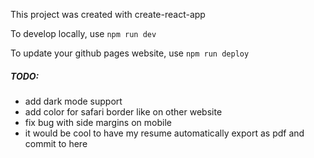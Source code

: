 This project was created with create-react-app

To develop locally, use `npm run dev`

To update your github pages website, use `npm run deploy`

##### TODO:

- add dark mode support
- add color for safari border like on other website
- fix bug with side margins on mobile
- it would be cool to have my resume automatically export as pdf and commit to here
